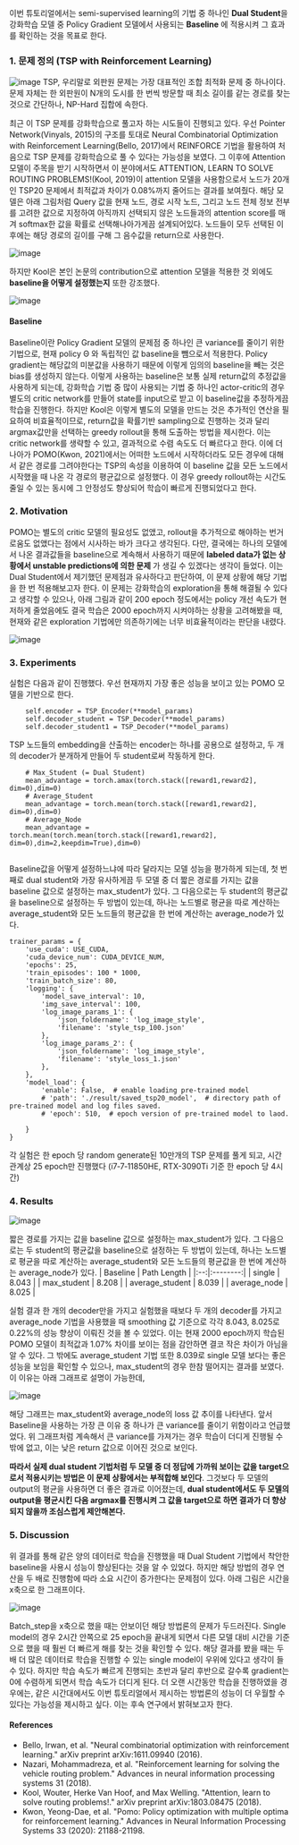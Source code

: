 이번 튜토리얼에서는 semi-supervised learning의 기법 중 하나인 **Dual Student**을 강화학습 모델 중 Policy Gradient 모델에서 사용되는 **Baseline**
에 적용시켜 그 효과를 확인하는 것을 목표로 한다. 

### 1. 문제 정의 (TSP with Reinforcement Learning)
![image](https://user-images.githubusercontent.com/93261025/209648923-9b85d092-40da-4ffd-8ab7-618b1b6d2aa3.png)
TSP, 우리말로 외판원 문제는 가장 대표적인 조합 최적화 문제 중 하나이다. 문제 자체는 한 외판원이 N개의 도시를 한 번씩 방문할 때
최소 길이를 같는 경로를 찾는 것으로 간단하나, NP-Hard 집합에 속한다.

최근 이 TSP 문제를 강화학습으로 풀고자 하는 시도들이 진행되고 있다. 우선 Pointer Network(Vinyals, 2015)의 구조를 토대로 
Neural Combinatorial Optimization with Reinforcement Learning(Bello, 2017)에서 REINFORCE 기법을 활용하여
처음으로 TSP 문제를 강화학습으로 풀 수 있다는 가능성을 보였다. 그 이후에 Attention 모델이 주목을 받기 시작하면서 이 분야에서도 
ATTENTION, LEARN TO SOLVE ROUTING PROBLEMS!(Kool, 2019)이 attention 모델을 사용함으로서
노드가 20개인 TSP20 문제에서 최적값과 차이가 0.08%까지 줄어드는 결과를 보여줬다. 해당 모델은 아래 그림처럼 Query 값을 현재 노드, 경로 시작 노드,
그리고 노드 전체 정보 전부를 고려한 값으로 지정하여 아직까지 선택되지 않은 노드들과의 attention score를 매겨 softmax한 값을 확률로
선택해나아가게끔 설계되어있다. 노드들이 모두 선택된 이후에는 해당 경로의 길이를 구해 그 음수값을 return으로 사용한다.

![image](https://user-images.githubusercontent.com/93261025/209677644-1d20fb47-0d83-422f-94a6-575a71b58926.png)

하지만 Kool은 본인 논문의 contribution으로 attention 모델을 적용한 것 외에도 **baseline을 어떻게 설정했는지** 또한 강조했다. 

![image](https://user-images.githubusercontent.com/93261025/209675797-bedf4101-7672-471f-bdf8-020887b8c88a.png)

#### Baseline
Baseline이란 Policy Gradient 모델의 문제점 중 하나인 큰 variance를 줄이기 위한 기법으로, 현재 policy &#920; 와 독립적인 값 baseline을 
뺌으로서 적용한다. Policy gradient는 해당값의 미분값을 사용하기 때문에 이렇게 임의의 baseline을 빼는 것은 bias를 생성하지 않는다. 
이렇게 사용하는 baseline은 보통 실제 return값의 추정값을 사용하게 되는데, 강화학습 기법 중 많이 사용되는 기법 중 하나인 actor-critic의 경우
별도의 critic network를 만들어 state를 input으로 받고 이 baseline값을 추정하게끔 학습을 진행한다. 
하지만 Kool은 이렇게 별도의 모델을 만드는 것은 추가적인 연산을 필요하여 비효율적이므로, return값을 확률기반 sampling으로 진행하는 것과 달리
argmax값만을 선택하는 greedy rollout을 통해 도출하는 방법을 제시한다. 이는 critic network를 생략할 수 있고, 결과적으로 수렴 속도도 더
빠르다고 한다. 이에 더 나아가 POMO(Kwon, 2021)에서는 어떠한 노드에서 시작하더라도 모든 경우에 대해서 같은 경로를 그려야한다는 TSP의 
속성을 이용하여 이 baseline 값을 모든 노드에서 시작했을 때 나온 각 경로의 평균값으로 설정했다. 이 경우 greedy rollout하는 시간도 
줄일 수 있는 동시에 그 안정성도 향상되어 학습이 빠르게 진행되었다고 한다.

### 2. Motivation
POMO는 별도의 critic 모델의 필요성도 없앴고, rollout을 추가적으로 해야하는 번거로움도 없앴다는 점에서 시사하는 바가 크다고 생각된다.
다만, 결국에는 하나의 모델에서 나온 결과값들을 baseline으로 계속해서 사용하기 때문에 
**labeled data가 없는 상황에서 unstable predictions에 의한 문제**
가 생길 수 있겠다는 생각이 들었다. 이는 Dual Student에서 제기했던 문제점과 유사하다고 판단하여, 
이 문제 상황에 해당 기법을 한 번 적용해보고자 한다. 이 문제는 강화학습의 exploration을 통해 해결될 수 있다고
생각할 수 있으나, 아래 그림과 같이 200 epoch 정도에서는 policy 개선 속도가 현저하게 줄었음에도 결국 학습은 2000 epoch까지 
시켜야하는 상황을 고려해봤을 때, 현재와 같은 exploration 기법에만 의존하기에는 너무 비효율적이라는 판단을 내렸다.

![image](https://user-images.githubusercontent.com/93261025/209679140-a18b115b-2124-4e2a-9bff-e4d024148a54.png)

### 3. Experiments
실험은 다음과 같이 진행했다. 우선 현재까지 가장 좋은 성능을 보이고 있는 POMO 모델을 기반으로 한다.

```
    self.encoder = TSP_Encoder(**model_params)
    self.decoder_student = TSP_Decoder(**model_params)
    self.decoder_student1 = TSP_Decoder(**model_params)  
```
TSP 노드들의 embedding을 산출하는 encoder는 하나를 공용으로 설정하고, 두 개의 decoder가 분개하게 만들어 두 student로써 작동하게 한다. 

```
    # Max_Student (= Dual Student)
    mean_advantage = torch.amax(torch.stack([reward1,reward2], dim=0),dim=0)            
    # Average_Student
    mean_advantage = torch.mean(torch.stack([reward1,reward2], dim=0),dim=0)
    # Average_Node
    mean_advantage = torch.mean(torch.mean(torch.stack([reward1,reward2], dim=0),dim=2,keepdim=True),dim=0)
        
```

Baseline값을 어떻게 설정하느냐에 따라 달라지는 모델 성능을 평가하게 되는데, 첫 번째로 dual student와 가장 유사하게끔 두 모델 중 더 
짧은 경로를 가지는 값을 baseline 값으로 설정하는 max_student가 있다. 그 다음으로는 두 student의 평균값을 baseline으로 설정하는 두 방법이 
있는데, 하나는 노드별로 평균을 따로 계산하는 average_student와 모든 노드들의 평균값을 한 번에 계산하는 average_node가 있다. 

```
trainer_params = {
    'use_cuda': USE_CUDA,
    'cuda_device_num': CUDA_DEVICE_NUM,
    'epochs': 25,
    'train_episodes': 100 * 1000,
    'train_batch_size': 80,
    'logging': {
        'model_save_interval': 10,
        'img_save_interval': 100,
        'log_image_params_1': {
            'json_foldername': 'log_image_style',
            'filename': 'style_tsp_100.json'
        },
        'log_image_params_2': {
            'json_foldername': 'log_image_style',
            'filename': 'style_loss_1.json'
        },
    },
    'model_load': {
        'enable': False,  # enable loading pre-trained model
        # 'path': './result/saved_tsp20_model',  # directory path of pre-trained model and log files saved.
        # 'epoch': 510,  # epoch version of pre-trained model to laod.

    }
}
```
각 실험은 한 epoch 당 random generate된 10만개의 TSP 문제를 풀게 되고, 시간 관계상 25 epoch만 진행했다 (i7‑7‑11850HE, RTX-3090Ti 기준 한 epoch 당 4시간)

### 4. Results

![image](https://user-images.githubusercontent.com/93261025/209683278-7849ff79-4dc6-48fb-801c-678fda5711c0.png)

짧은 경로를 가지는 값을 baseline 값으로 설정하는 max_student가 있다. 그 다음으로는 두 student의 평균값을 baseline으로 설정하는 두 방법이 
있는데, 하나는 노드별로 평균을 따로 계산하는 average_student와 모든 노드들의 평균값을 한 번에 계산하는 average_node가 있다. 
|  Baseline  |   Path Length |
|:--:|:--------:|
|  single |        8.043 | 
|  max_student |        8.208 | 
|  average_student |        8.039 | 
|  average_node |        8.025 |

실험 결과 한 개의 decoder만을 가지고 실험했을 때보다 두 개의 decoder를 가지고 average_node 기법을 사용했을 때 smoothing 값 기준으로
각각 8.043, 8.025로 0.22%의 성능 향상이 이뤄진 것을 볼 수 있었다. 이는 현재 2000 epoch까지 학습된 POMO 모델이 최적값과 1.07% 차이를 
보이는 점을 감안하면 결코 작은 차이가 아님을 알 수 있다. 그 밖에도 average_student 기법 또한 8.039로 single 모델 보다는 좋은 성능을 보임을 확인할 수 있으나, max_student의 경우 한참 떨어지는 결과를 보였다. 이 이유는 아래 그래프로 설명이 가능한데,

![image](https://user-images.githubusercontent.com/93261025/209684582-9ecce46f-018b-488b-9dc6-e11626840f4a.png)

해당 그래프는 max_student와 average_node의 loss 값 추이를 나타낸다. 앞서 Baseline을 사용하는 가장 큰 이유 중 하나가 큰 variance를 줄이기 위함이라고 언급했었다. 위 그래프처럼 계속해서 큰 variance를 가져가는 경우 학습이 더디게 진행될 수 밖에 없고, 이는 낮은 return 값으로 이어진 것으로 보인다. 

**따라서 실제 dual student 기법처럼 두 모델 중 더 정답에 가까워 보이는 값을 target으로서 적용시키는 방법은 이 문제 상황에서는 부적합해 보인다**. 그것보다 두 모델의 output의 평균을 사용하면 더 좋은 결과로 이어졌는데, **dual student에서도 두 모델의 output을 평균시킨 다음 argmax를 진행시켜 그 값을 target으로 하면 결과가 더 향상되지 않을까 조심스럽게 제안해본다.**

### 5. Discussion
위 결과를 통해 같은 양의 데이터로 학습을 진행했을 때 Dual Student 기법에서 착안한 baseline을 사용시 성능이 향상된다는 것을 알 수 있었다. 하지만 해당 방법의 경우 연산을 두 배로 진행함에 따라 소요 시간이 증가한다는 문제점이 있다. 아래 그림은 시간을 x축으로 한 그래프이다. 

![image](https://user-images.githubusercontent.com/93261025/209685455-ef431ac2-92de-4290-a797-b03f4cb770bb.png)

Batch_step을 x축으로 했을 때는 안보이던 해당 방법론의 문제가 두드러진다. Single model의 경우 2시간 안쪽으로 25 epoch을 끝내게 되면서 다른 모델 대비 시간을 기준으로 했을 때 훨씬 더 빠르게 해를 찾는 것을 확인할 수 있다. 해당 결과를 봤을 때는 두 배 더 많은 데이터로 학습을 진행할 수 있는 single model이 우위에 있다고 생각이 들 수 있다. 하지만 학습 속도가 빠르게 진행되는 초반과 달리 후반으로 갈수록 gradient는 0에 수렴하게 되면서 학습 속도가 더디게 된다. 더 오랜 시간동안 학습을 진행하였을 경우에는, 같은 시간대에서도 이번 튜토리얼에서 제시하는 방법론의 성능이 더 우월할 수 있다는 가능성을 제시하고 싶다. 이는 후속 연구에서 밝혀보고자 한다.

#### References
- Bello, Irwan, et al. "Neural combinatorial optimization with reinforcement learning." arXiv preprint arXiv:1611.09940 (2016).
- Nazari, Mohammadreza, et al. "Reinforcement learning for solving the vehicle routing problem." Advances in neural information processing systems 31 (2018).
- Kool, Wouter, Herke Van Hoof, and Max Welling. "Attention, learn to solve routing problems!." arXiv preprint arXiv:1803.08475 (2018).
- Kwon, Yeong-Dae, et al. "Pomo: Policy optimization with multiple optima for reinforcement learning." Advances in Neural Information Processing Systems 33 (2020): 21188-21198.

